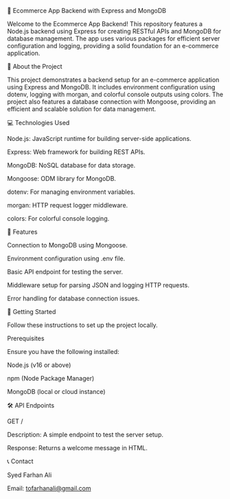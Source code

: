 🛒 Ecommerce App Backend with Express and MongoDB

Welcome to the Ecommerce App Backend! This repository features a Node.js backend using Express for creating RESTful APIs and MongoDB for database management. The app uses various packages for efficient server configuration and logging, providing a solid foundation for an e-commerce application.

📝 About the Project

This project demonstrates a backend setup for an e-commerce application using Express and MongoDB. It includes environment configuration using dotenv, logging with morgan, and colorful console outputs using colors. The project also features a database connection with Mongoose, providing an efficient and scalable solution for data management.

💻 Technologies Used

Node.js: JavaScript runtime for building server-side applications.

Express: Web framework for building REST APIs.

MongoDB: NoSQL database for data storage.

Mongoose: ODM library for MongoDB.

dotenv: For managing environment variables.

morgan: HTTP request logger middleware.

colors: For colorful console logging.

🌟 Features

Connection to MongoDB using Mongoose.

Environment configuration using .env file.

Basic API endpoint for testing the server.

Middleware setup for parsing JSON and logging HTTP requests.

Error handling for database connection issues.

🚀 Getting Started

Follow these instructions to set up the project locally.

Prerequisites

Ensure you have the following installed:

Node.js (v16 or above)

npm (Node Package Manager)

MongoDB (local or cloud instance)

🛠️ API Endpoints

GET /

Description: A simple endpoint to test the server setup.

Response: Returns a welcome message in HTML.

📞 Contact

Syed Farhan Ali

Email: tofarhanali@gmail.com
